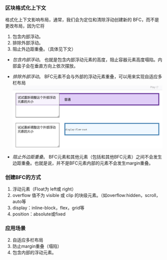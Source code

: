 ### 区块格式化上下文
 格式化上下文影响布局，通常，我们会为定位和清除浮动创建新的 BFC，而不是更改布局，因为它将
 1. 包含内部浮动。
 2. 排除外部浮动。
 3. 阻止外边距重叠。（具体见下文）

 * *包含内部浮动*。
   也就是包含内部浮动元素的高度，阻止容器元素高度塌陷。内部盒子会在垂直方向上依次摆放。

 * *排除外部浮动*。
   BFC元素不会与外部的浮动元素重叠，可以用来实现自适应多栏布局
   !["BFC"](../Pictures/BFC特性.jpg "排除外部浮动示意")

 * *阻止外边距重叠*。
   BFC元素和其他元素（包括和其他BFC元素）之间不会发生边距重叠。也就是说，并不是BFC元素内部的元素不会发生margin重叠。

### 创建BFC的方式
  1. 浮动元素（Float为 left或 right）
  2. overflow 值不为 visible 或 clip 的块级元素。（如overflow:hidden，scroll，auto等
  2. display：inline-block，flex，grid等
  4. position：absolute或fixed

### 应用场景
  2. 自适应多栏布局
  1. 防止margin重叠（塌陷）
  3. 包含内部的浮动元素。